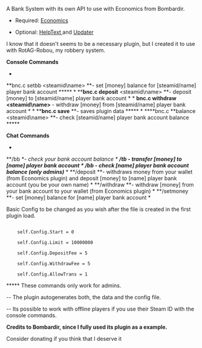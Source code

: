 A Bank System with its own API to use with Economics from Bombardir.

* Required: [Economics](http://forum.rustoxide.com/plugins/economics.717/)

- Optional: [HelpText ](http://forum.rustoxide.com/plugins/helptext.676/)and [Updater](http://forum.rustoxide.com/plugins/updater.681/)


I know that it doesn't seems to be a necessary plugin, but I created it to use with RotAG-Robou, my robbery system.

**Console Commands**



* 
**bnc.c setbb <steamid\name> <money> **- set [money] balance for [steamid/name] player bank account *****
* 
****bnc.c deposit** <steamid\name> <money> **- deposit [money] to [steamid/name] player bank account *
* 
****bnc.c withdraw** <steamid\name> <money>** - withdraw [money] from [steamid/name] player bank account *
* 
****bnc.c save** **- saves plugin data *****
* 
****bnc.c **balance <steamid\name> **- check [steamid/name] player bank account balance *****


**Chat Commands**



* 
**/bb **- check your bank account balance
* 
**/tb <name> <money> **- transfer [money] to [name] player bank account
* 
**/bb <name>** - check [name] player bank account balance (only admins)*****
* 
**/deposit <name> <money> **- withdraws money from your wallet (from Economics plugin) and deposit [money] to [name] player bank account  (you be your own name)
* 
**/withdraw <name> <money> **- withdraw [money] from your bank account to your wallet (from Economics plugin)
* 
**/setmoney <name> <money> **- set [money] balance for [name] player bank account  *

Basic Config to be changed as you wish after the file is created in the first plugin load.

````

    self.Config.Start = 0

    self.Config.Limit = 10000000

    self.Config.DepositFee = 5

    self.Config.WithdrawFee = 5

    self.Config.AllowTrans = 1
````


***** These commands only work for admins.

-- The plugin autogenerates both, the data and the config file.

-- Its possible to work with offline players if you use their Steam ID with the console commands.

**Credits to Bombardir, since I fully used its plugin as a example.**


Consider donating if you think that I deserve it [](https://www.paypal.com/cgi-bin/webscr?cmd=_donations&business=NMSAMT36VTNTS&lc=GB&item_name=TheRotAG&currency_code=USD&bn=PP%2dDonationsBF%3abtn_donateCC_LG%2egif%3aNonHosted)